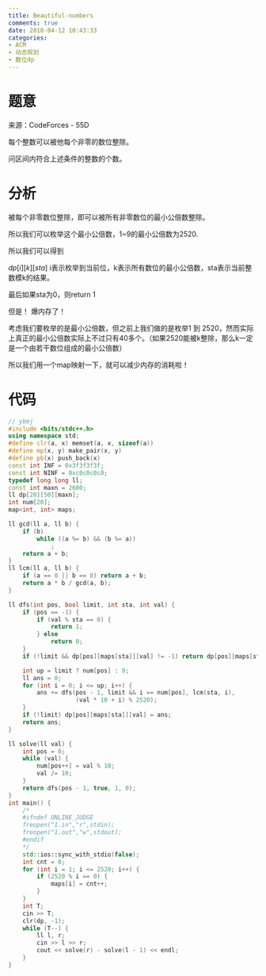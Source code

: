 ```yaml
---
title: Beautiful-numbers
comments: true
date: 2018-04-12 10:43:33
categories:
- ACM
- 动态规划
- 数位dp
---
```


# 题意
来源：CodeForces - 55D

每个整数可以被他每个非零的数位整除。

问区间内符合上述条件的整数的个数。
# 分析
被每个非零数位整除，即可以被所有非零数位的最小公倍数整除。

所以我们可以枚举这个最小公倍数，1~9的最小公倍数为2520.

所以我们可以得到

$dp[i][k][sta]$ i表示枚举到当前位，k表示所有数位的最小公倍数，sta表示当前整数模k的结果。

最后如果sta为0，则return 1

但是！ 爆内存了！

考虑我们要枚举的是最小公倍数，但之前上我们做的是枚举1 到 2520，然而实际上真正的最小公倍数实际上不过只有40多个。（如果2520能被k整除，那么k一定是一个由若干数位组成的最小公倍数）

所以我们用一个map映射一下，就可以减少内存的消耗啦！
# 代码

```cpp
// ybmj
#include <bits/stdc++.h>
using namespace std;
#define clr(a, x) memset(a, x, sizeof(a))
#define mp(x, y) make_pair(x, y)
#define pb(x) push_back(x)
const int INF = 0x3f3f3f3f;
const int NINF = 0xc0c0c0c0;
typedef long long ll;
const int maxn = 2600;
ll dp[20][50][maxn];
int num[20];
map<int, int> maps;

ll gcd(ll a, ll b) {
    if (b)
        while ((a %= b) && (b %= a))
            ;
    return a + b;
}
ll lcm(ll a, ll b) {
    if (a == 0 || b == 0) return a + b;
    return a * b / gcd(a, b);
}

ll dfs(int pos, bool limit, int sta, int val) {
    if (pos == -1) {
        if (val % sta == 0) {
            return 1;
        } else
            return 0;
    }
    if (!limit && dp[pos][maps[sta]][val] != -1) return dp[pos][maps[sta]][val];

    int up = limit ? num[pos] : 9;
    ll ans = 0;
    for (int i = 0; i <= up; i++) {
        ans += dfs(pos - 1, limit && i == num[pos], lcm(sta, i),
                   (val * 10 + i) % 2520);
    }
    if (!limit) dp[pos][maps[sta]][val] = ans;
    return ans;
}

ll solve(ll val) {
    int pos = 0;
    while (val) {
        num[pos++] = val % 10;
        val /= 10;
    }
    return dfs(pos - 1, true, 1, 0);
}
int main() {
    /*
    #ifndef ONLINE_JUDGE
    freopen("1.in","r",stdin);
    freopen("1.out","w",stdout);
    #endif
    */
    std::ios::sync_with_stdio(false);
    int cnt = 0;
    for (int i = 1; i <= 2520; i++) {
        if (2520 % i == 0) {
            maps[i] = cnt++;
        }
    }
    int T;
    cin >> T;
    clr(dp, -1);
    while (T--) {
        ll l, r;
        cin >> l >> r;
        cout << solve(r) - solve(l - 1) << endl;
    }
}
```
